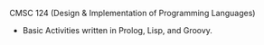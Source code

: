 CMSC 124 (Design & Implementation of Programming Languages)
- Basic Activities written in Prolog, Lisp, and Groovy.
